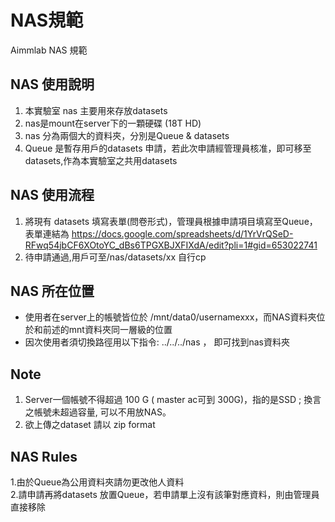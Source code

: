 # NAS規範 
Aimmlab NAS 規範

## NAS 使用說明  
1. 本實驗室 nas 主要用來存放datasets
2. nas是mount在server下的一顆硬碟 (18T HD)  
3. nas 分為兩個大的資料夾，分別是Queue & datasets
4. Queue 是暫存用戶的datasets 申請，若此次申請經管理員核准，即可移至datasets,作為本實驗室之共用datasets 

## NAS 使用流程 
1. 將現有 datasets 填寫表單(問卷形式)，管理員根據申請項目填寫至Queue，表單連結為 
https://docs.google.com/spreadsheets/d/1YrVrQSeD-RFwq54jbCF6XOtoYC_dBs6TPGXBJXFIXdA/edit?pli=1#gid=653022741
3. 待申請通過,用戶可至/nas/datasets/xx 自行cp  

## NAS 所在位置
* 使用者在server上的帳號皆位於 /mnt/data0/usernamexxx，而NAS資料夾位於和前述的mnt資料夾同一層級的位置
* 因次使用者須切換路徑用以下指令: ../../../nas ， 即可找到nas資料夾

## Note 
1. Server一個帳號不得超過 100 G ( master ac可到 300G)，指的是SSD ; 換言之帳號未超過容量, 可以不用放NAS。  
2. 欲上傳之dataset 請以 zip format  

## NAS Rules  
1.由於Queue為公用資料夾請勿更改他人資料  
2.請申請再將datasets 放置Queue，若申請單上沒有該筆對應資料，則由管理員直接移除



 

